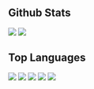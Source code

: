 <!-- Yolo -->
## Github Stats

![](https://github-readme-stats.vercel.app/api?username=chencu5958&layout=compact&show_icons=true&count_private=true&include_all_commits=true&title_color=8AFF80&text_color=F8F8F2&icon_color=708CA9&bg_color=222222)
![](https://github-readme-stats.vercel.app/api/top-langs?username=chencu5958&layout=compact&title_color=8AFF80&text_color=F8F8F2&icon_color=708CA9&bg_color=222222)


## Top Languages

<p align="left">
<img src="https://img.shields.io/badge/Html-2A2A2A?style=for-the-badge&logo=htmx&logoColor=white" />
<img src="https://img.shields.io/badge/CSS-2A2A2A?style=for-the-badge&logo=css&logoColor=white" />
<img src="https://img.shields.io/badge/JavaScript-2A2A2A?style=for-the-badge&logo=javascript&logoColor=white" />
<img src="https://img.shields.io/badge/TypeScript-2A2A2A?style=for-the-badge&logo=typescript&logoColor=white" />
<img src="https://img.shields.io/badge/Python-2A2A2A?style=for-the-badge&logo=python&logoColor=white" />
</p>
